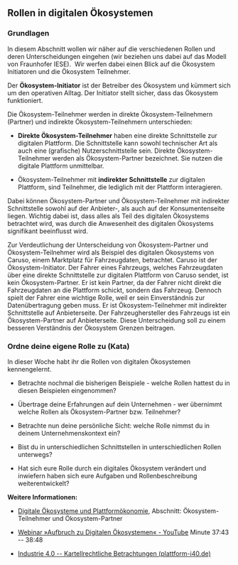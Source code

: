 ## Rollen in digitalen Ökosystemen

### Grundlagen

In diesem Abschnitt wollen wir näher auf die verschiedenen Rollen und deren Unterscheidungen eingehen (wir beziehen uns dabei auf das Modell von Fraunhofer IESE).  Wir werfen dabei einen Blick auf die Ökosystem Initiatoren und die Ökosystem Teilnehmer.

Der **Ökosystem-Initiator** ist der Betreiber des Ökosystem und kümmert sich um den operativen Alltag. Der Initiator stellt sicher, dass das Ökosystem funktioniert.

Die Ökosystem-Teilnehmer werden in direkte Ökosystem-Teilnehmern (Partner) und indirekte Ökosystem-Teilnehmern unterschieden:

- **Direkte Ökosystem-Teilnehmer** haben eine direkte Schnittstelle zur digitalen Plattform. Die Schnittstelle kann sowohl technischer Art als auch eine (grafische) Nutzerschnittstelle sein. Direkte Ökosystem-Teilnehmer werden als Ökosystem-Partner bezeichnet. Sie nutzen die digitale Plattform unmittelbar.

- Ökosystem-Teilnehmer mit **indirekter Schnittstelle** zur digitalen Plattform, sind Teilnehmer, die lediglich mit der Plattform interagieren.

Dabei können Ökosystem-Partner und Ökosystem-Teilnehmer mit indirekter Schnittstelle sowohl auf der Anbieter-, als auch auf der Konsumentenseite liegen. Wichtig dabei ist, dass alles als Teil des digitalen Ökosystems betrachtet wird, was durch die Anwesenheit des digitalen Ökosystems signifikant beeinflusst wird.

Zur Verdeutlichung der Unterscheidung von Ökosystem-Partner und Ökosystem-Teilnehmer wird als Beispiel des digitalen Ökosystems von Caruso, einem Marktplatz für Fahrzeugdaten, betrachtet. Caruso ist der Ökosystem-Initiator. Der Fahrer eines Fahrzeugs, welches Fahrzeugdaten über eine direkte Schnittstelle zur digitalen Plattform von Caruso sendet, ist kein Ökosystem-Partner. Er ist kein Partner, da der Fahrer nicht direkt die Fahrzeugdaten an die Plattform schickt, sondern das Fahrzeug. Dennoch spielt der Fahrer eine wichtige Rolle, weil er sein Einverständnis zur Datenübertragung geben muss. Er ist Ökosystem-Teilnehmer mit indirekter Schnittstelle auf Anbieterseite. Der Fahrzeughersteller des Fahrzeugs ist ein Ökosystem-Partner auf Anbieterseite. Diese Unterscheidung soll zu einem besseren Verständnis der Ökosystem Grenzen beitragen.

### Ordne deine eigene Rolle zu (Kata)

In dieser Woche habt ihr die Rollen von digitalen Ökosystemen kennengelernt.

- Betrachte nochmal die bisherigen Beispiele - welche Rollen hattest du in diesen Beispielen eingenommen?

- Übertrage deine Erfahrungen auf dein Unternehmen - wer übernimmt welche Rollen als Ökosystem-Partner bzw. Teilnehmer?

- Betrachte nun deine persönliche Sicht: welche Rolle nimmst du in deinem Unternehmenskontext ein?

- Bist du in unterschiedlichen Schnittstellen in unterschiedlichen Rollen unterwegs?

- Hat sich eure Rolle durch ein digitales Ökosystem verändert und inwiefern haben sich eure Aufgaben und Rollenbeschreibung weiterentwickelt?

**Weitere Informationen:**

- [Digitale Ökosysteme und Plattformökonomie](https://www.informatik-aktuell.de/management-und-recht/digitalisierung/digitale-oekosysteme-und-plattformoekonomie.html), Abschnitt: Ökosystem-Teilnehmer und Ökosystem-Partner

- [Webinar »Aufbruch zu Digitalen Ökosystemen« - YouTube](https://www.youtube.com/watch?v=gVdtVa8Tp1Y) Minute 37:43 -- 38:48

- [Industrie 4.0 -- Kartellrechtliche Betrachtungen (plattform-i40.de)](https://www.plattform-i40.de/IP/Redaktion/DE/Downloads/Publikation/Digitale_Oekosysteme.pdf?__blob=publicationFile&amp;v=1)
